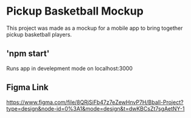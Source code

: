 # Pickup Basketball Mockup

This project was made as a mockup for a mobile app to bring together pickup basketball players.

## 'npm start'
Runs app in develepment mode on localhost:3000

## Figma Link
https://www.figma.com/file/8QRjSiFb47z7eZewHnvP7H/Bball-Project?type=design&node-id=0%3A1&mode=design&t=dwKBCsZt7sgAetNY-1
